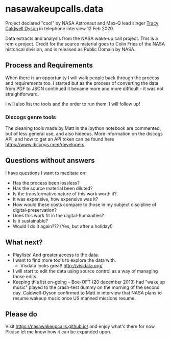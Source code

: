 # nasawakeupcalls.data

Project declared "cool" by NASA Astronaut and Max-Q lead singer 
[Tracy Caldwell Dyson](https://www.nasa.gov/astronauts/biographies/tracy-caldwell-dyson) 
in telephone interview 12 Feb 2020.

Data extracts and analysis from the NASA wake-up call project. This is a remix
project. Credit for the source material goes to Colin Fries of the NASA 
historical division, and is released as Public Domain by NASA. 

## Process and Requirements

When there is an opportunity I will walk people back through the process and
requirements too. I started but as the process of converting the data from
PDF to JSON continued it became more and more difficult - it was not
straightforward.

I will also list the tools and the order to run them.
I will follow up!

### Discogs genre tools
The cleaning tools made by Matt in the ipython notebook are commented, but of 
less general use, and also hideous. More information on the discogs API, and 
how to get an API token can be found here https://www.discogs.com/developers

## Questions without answers

I have questions I want to meditate on:

* Has the process been lossless?
* Has the source material been diluted?
* Is the transformative nature of this work worth it?
* It was expensive, how expensive was it?
* How would these costs compare to those in my subject discipline of
  digital-preservation?
* Does this work fit in the digital-humanities?
* Is it sustainable?
* Would I do it again??? (Yes, but after a holiday!)

## What next?

* Playlists! And greater access to the data.
* I want to find more tools to explore the data with.
	* Visdata looks great! http://visidata.org/
* I will start to edit the data using source control as a way of managing those
  edits.
* Keeping this list on-going – Boe-OFT (20 december 2019) had "wake up music" 
  played to the crash-test dummy on the morning of the second day. 
  Caldwell-Dyson confirmed to Matt in interview that NASA plans to resume 
  wakeup music once US manned missions resume.

## Please do

Visit https://nasawakeupcalls.github.io/ and enjoy what's there for now. Please
let me know how it can be expanded upon.
